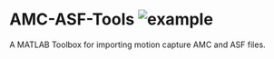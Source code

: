 # AMC-ASF-Tools ![example](https://github.com/zyigo/AMC-ASF-Tools/workflows/CI/badge.svg)

A MATLAB Toolbox for importing motion capture AMC and ASF files.
